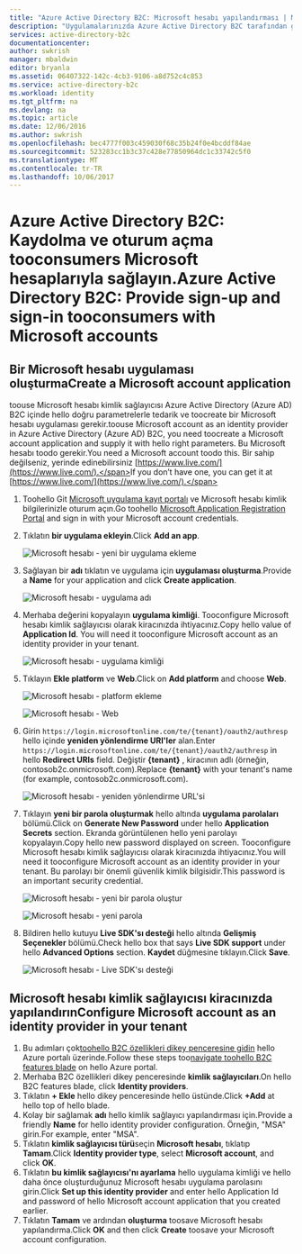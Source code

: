 ```yaml
---
title: "Azure Active Directory B2C: Microsoft hesabı yapılandırması | Microsoft Docs"
description: "Uygulamalarınızda Azure Active Directory B2C tarafından güvence altına alınan Microsoft hesaplarıyla kaydolma ve oturum açma tooconsumers sağlar."
services: active-directory-b2c
documentationcenter: 
author: swkrish
manager: mbaldwin
editor: bryanla
ms.assetid: 06407322-142c-4cb3-9106-a8d752c4c853
ms.service: active-directory-b2c
ms.workload: identity
ms.tgt_pltfrm: na
ms.devlang: na
ms.topic: article
ms.date: 12/06/2016
ms.author: swkrish
ms.openlocfilehash: bec4777f003c459030f68c35b24f0e4bcddf84ae
ms.sourcegitcommit: 523283cc1b3c37c428e77850964dc1c33742c5f0
ms.translationtype: MT
ms.contentlocale: tr-TR
ms.lasthandoff: 10/06/2017
---
```

# <a name="azure-active-directory-b2c-provide-sign-up-and-sign-in-tooconsumers-with-microsoft-accounts"></a><span data-ttu-id="69e45-103">Azure Active Directory B2C: Kaydolma ve oturum açma tooconsumers Microsoft hesaplarıyla sağlayın.</span><span class="sxs-lookup"><span data-stu-id="69e45-103">Azure Active Directory B2C: Provide sign-up and sign-in tooconsumers with Microsoft accounts</span></span>
## <a name="create-a-microsoft-account-application"></a><span data-ttu-id="69e45-104">Bir Microsoft hesabı uygulaması oluşturma</span><span class="sxs-lookup"><span data-stu-id="69e45-104">Create a Microsoft account application</span></span>
<span data-ttu-id="69e45-105">toouse Microsoft hesabı kimlik sağlayıcısı Azure Active Directory (Azure AD) B2C içinde hello doğru parametrelerle tedarik ve toocreate bir Microsoft hesabı uygulaması gerekir.</span><span class="sxs-lookup"><span data-stu-id="69e45-105">toouse Microsoft account as an identity provider in Azure Active Directory (Azure AD) B2C, you need toocreate a Microsoft account application and supply it with hello right parameters.</span></span> <span data-ttu-id="69e45-106">Bu Microsoft hesabı toodo gerekir.</span><span class="sxs-lookup"><span data-stu-id="69e45-106">You need a Microsoft account toodo this.</span></span> <span data-ttu-id="69e45-107">Bir sahip değilseniz, yerinde edinebilirsiniz [https://www.live.com/](https://www.live.com/).</span><span class="sxs-lookup"><span data-stu-id="69e45-107">If you don’t have one, you can get it at [https://www.live.com/](https://www.live.com/).</span></span>

1. <span data-ttu-id="69e45-108">Toohello Git [Microsoft uygulama kayıt portalı](https://apps.dev.microsoft.com/?referrer=https://azure.microsoft.com/documentation/articles&deeplink=/appList) ve Microsoft hesabı kimlik bilgilerinizle oturum açın.</span><span class="sxs-lookup"><span data-stu-id="69e45-108">Go toohello [Microsoft Application Registration Portal](https://apps.dev.microsoft.com/?referrer=https://azure.microsoft.com/documentation/articles&deeplink=/appList) and sign in with your Microsoft account credentials.</span></span>
2. <span data-ttu-id="69e45-109">Tıklatın **bir uygulama ekleyin**.</span><span class="sxs-lookup"><span data-stu-id="69e45-109">Click **Add an app**.</span></span>
   
    ![Microsoft hesabı - yeni bir uygulama ekleme](./media/active-directory-b2c-setup-msa-app/msa-add-new-app.png)
3. <span data-ttu-id="69e45-111">Sağlayan bir **adı** tıklatın ve uygulama için **uygulaması oluşturma**.</span><span class="sxs-lookup"><span data-stu-id="69e45-111">Provide a **Name** for your application and click **Create application**.</span></span>
   
    ![Microsoft hesabı - uygulama adı](./media/active-directory-b2c-setup-msa-app/msa-app-name.png)
4. <span data-ttu-id="69e45-113">Merhaba değerini kopyalayın **uygulama kimliği**. Tooconfigure Microsoft hesabı kimlik sağlayıcısı olarak kiracınızda ihtiyacınız.</span><span class="sxs-lookup"><span data-stu-id="69e45-113">Copy hello value of **Application Id**. You will need it tooconfigure Microsoft account as an identity provider in your tenant.</span></span>
   
    ![Microsoft hesabı - uygulama kimliği](./media/active-directory-b2c-setup-msa-app/msa-app-id.png)
5. <span data-ttu-id="69e45-115">Tıklayın **Ekle platform** ve **Web**.</span><span class="sxs-lookup"><span data-stu-id="69e45-115">Click on **Add platform** and choose **Web**.</span></span>
   
    ![Microsoft hesabı - platform ekleme](./media/active-directory-b2c-setup-msa-app/msa-add-platform.png)
   
    ![Microsoft hesabı - Web](./media/active-directory-b2c-setup-msa-app/msa-web.png)
6. <span data-ttu-id="69e45-118">Girin `https://login.microsoftonline.com/te/{tenant}/oauth2/authresp` hello içinde **yeniden yönlendirme URI'ler** alan.</span><span class="sxs-lookup"><span data-stu-id="69e45-118">Enter `https://login.microsoftonline.com/te/{tenant}/oauth2/authresp` in hello **Redirect URIs** field.</span></span> <span data-ttu-id="69e45-119">Değiştir **{tenant}** , kiracının adlı (örneğin, contosob2c.onmicrosoft.com).</span><span class="sxs-lookup"><span data-stu-id="69e45-119">Replace **{tenant}** with your tenant's name (for example, contosob2c.onmicrosoft.com).</span></span>
   
    ![Microsoft hesabı - yeniden yönlendirme URL'si](./media/active-directory-b2c-setup-msa-app/msa-redirect-url.png)
7. <span data-ttu-id="69e45-121">Tıklayın **yeni bir parola oluşturmak** hello altında **uygulama parolaları** bölümü.</span><span class="sxs-lookup"><span data-stu-id="69e45-121">Click on **Generate New Password** under hello **Application Secrets** section.</span></span> <span data-ttu-id="69e45-122">Ekranda görüntülenen hello yeni parolayı kopyalayın.</span><span class="sxs-lookup"><span data-stu-id="69e45-122">Copy hello new password displayed on screen.</span></span> <span data-ttu-id="69e45-123">Tooconfigure Microsoft hesabı kimlik sağlayıcısı olarak kiracınızda ihtiyacınız.</span><span class="sxs-lookup"><span data-stu-id="69e45-123">You will need it tooconfigure Microsoft account as an identity provider in your tenant.</span></span> <span data-ttu-id="69e45-124">Bu parolayı bir önemli güvenlik kimlik bilgisidir.</span><span class="sxs-lookup"><span data-stu-id="69e45-124">This password is an important security credential.</span></span>
   
    ![Microsoft hesabı - yeni bir parola oluştur](./media/active-directory-b2c-setup-msa-app/msa-generate-new-password.png)
   
    ![Microsoft hesabı - yeni parola](./media/active-directory-b2c-setup-msa-app/msa-new-password.png)
8. <span data-ttu-id="69e45-127">Bildiren hello kutuyu **Live SDK'sı desteği** hello altında **Gelişmiş Seçenekler** bölümü.</span><span class="sxs-lookup"><span data-stu-id="69e45-127">Check hello box that says **Live SDK support** under hello **Advanced Options** section.</span></span> <span data-ttu-id="69e45-128">**Kaydet** düğmesine tıklayın.</span><span class="sxs-lookup"><span data-stu-id="69e45-128">Click **Save**.</span></span>
   
    ![Microsoft hesabı - Live SDK'sı desteği](./media/active-directory-b2c-setup-msa-app/msa-live-sdk-support.png)

## <a name="configure-microsoft-account-as-an-identity-provider-in-your-tenant"></a><span data-ttu-id="69e45-130">Microsoft hesabı kimlik sağlayıcısı kiracınızda yapılandırın</span><span class="sxs-lookup"><span data-stu-id="69e45-130">Configure Microsoft account as an identity provider in your tenant</span></span>
1. <span data-ttu-id="69e45-131">Bu adımları çok[toohello B2C özellikleri dikey penceresine gidin](active-directory-b2c-app-registration.md#navigate-to-b2c-settings) hello Azure portalı üzerinde.</span><span class="sxs-lookup"><span data-stu-id="69e45-131">Follow these steps too[navigate toohello B2C features blade](active-directory-b2c-app-registration.md#navigate-to-b2c-settings) on hello Azure portal.</span></span>
2. <span data-ttu-id="69e45-132">Merhaba B2C özellikleri dikey penceresinde **kimlik sağlayıcıları**.</span><span class="sxs-lookup"><span data-stu-id="69e45-132">On hello B2C features blade, click **Identity providers**.</span></span>
3. <span data-ttu-id="69e45-133">Tıklatın **+ Ekle** hello dikey penceresinde hello üstünde.</span><span class="sxs-lookup"><span data-stu-id="69e45-133">Click **+Add** at hello top of hello blade.</span></span>
4. <span data-ttu-id="69e45-134">Kolay bir sağlamak **adı** hello kimlik sağlayıcı yapılandırması için.</span><span class="sxs-lookup"><span data-stu-id="69e45-134">Provide a friendly **Name** for hello identity provider configuration.</span></span> <span data-ttu-id="69e45-135">Örneğin, "MSA" girin.</span><span class="sxs-lookup"><span data-stu-id="69e45-135">For example, enter "MSA".</span></span>
5. <span data-ttu-id="69e45-136">Tıklatın **kimlik sağlayıcısı türü**seçin **Microsoft hesabı**, tıklatıp **Tamam**.</span><span class="sxs-lookup"><span data-stu-id="69e45-136">Click **Identity provider type**, select **Microsoft account**, and click **OK**.</span></span>
6. <span data-ttu-id="69e45-137">Tıklatın **bu kimlik sağlayıcısı'nı ayarlama** hello uygulama kimliği ve hello daha önce oluşturduğunuz Microsoft hesabı uygulama parolasını girin.</span><span class="sxs-lookup"><span data-stu-id="69e45-137">Click **Set up this identity provider** and enter hello Application Id and password of hello Microsoft account application that you created earlier.</span></span>
7. <span data-ttu-id="69e45-138">Tıklatın **Tamam** ve ardından **oluşturma** toosave Microsoft hesabı yapılandırma.</span><span class="sxs-lookup"><span data-stu-id="69e45-138">Click **OK** and then click **Create** toosave your Microsoft account configuration.</span></span>

